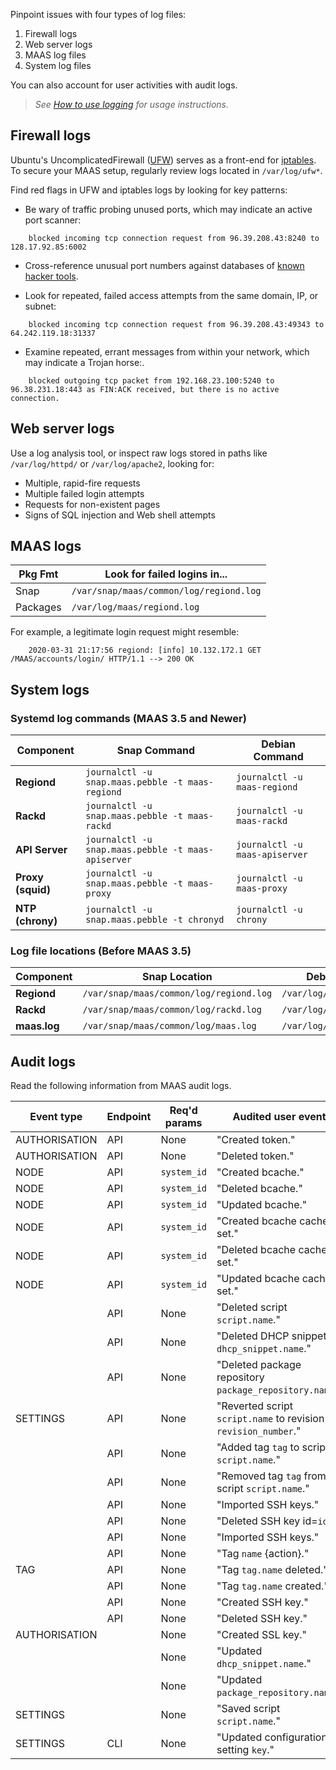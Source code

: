 Pinpoint issues with four types of log files:

1. Firewall logs
2. Web server logs
3. MAAS log files
4. System log files

You can also account for user activities with audit logs.

> *See [How to use logging](https://maas.io/docs/how-to-use-logging) for usage instructions.*

## Firewall logs

Ubuntu's UncomplicatedFirewall ([UFW](https://wiki.ubuntu.com/UncomplicatedFirewall)) serves as a front-end for [iptables](https://help.ubuntu.com/community/IptablesHowTo). To secure your MAAS setup, regularly review logs located in `/var/log/ufw*`. 

Find red flags in UFW and iptables logs by looking for key patterns:

- Be wary of traffic probing unused ports, which may indicate an active port scanner:
  
```nohighlight
    blocked incoming tcp connection request from 96.39.208.43:8240 to 128.17.92.85:6002
```

- Cross-reference unusual port numbers against databases of [known hacker tools](http://www.relevanttechnologies.com/resources_4.asp).

- Look for repeated, failed access attempts from the same domain, IP, or subnet:

```nohighlight
    blocked incoming tcp connection request from 96.39.208.43:49343 to 64.242.119.18:31337
```
    
- Examine repeated, errant messages from within your network, which may indicate a Trojan horse:.

```nohighlight
    blocked outgoing tcp packet from 192.168.23.100:5240 to 96.38.231.18:443 as FIN:ACK received, but there is no active connection.
```

## Web server logs

Use a log analysis tool, or inspect raw logs stored in paths like `/var/log/httpd/` or `/var/log/apache2`, looking for:

- Multiple, rapid-fire requests
- Multiple failed login attempts
- Requests for non-existent pages
- Signs of SQL injection and Web shell attempts

## MAAS logs

| Pkg Fmt  | Look for failed logins in...           |
|----------|-----------------------------------------|
| Snap     | `/var/snap/maas/common/log/regiond.log` |
| Packages | `/var/log/maas/regiond.log`             |

For example, a legitimate login request might resemble:

```nohighlight
    2020-03-31 21:17:56 regiond: [info] 10.132.172.1 GET /MAAS/accounts/login/ HTTP/1.1 --> 200 OK
```

## System logs

### Systemd log commands (MAAS 3.5 and Newer)

|**Component**|**Snap Command**|**Debian Command**|
| --- | --- | --- |
|**Regiond**|`journalctl -u snap.maas.pebble -t maas-regiond`|`journalctl -u maas-regiond`|
|**Rackd**|`journalctl -u snap.maas.pebble -t maas-rackd`|`journalctl -u maas-rackd`|
|**API Server**|`journalctl -u snap.maas.pebble -t maas-apiserver`|`journalctl -u maas-apiserver`|
|**Proxy (squid)**|`journalctl -u snap.maas.pebble -t maas-proxy`|`journalctl -u maas-proxy`|
|**NTP (chrony)**|`journalctl -u snap.maas.pebble -t chronyd`|`journalctl -u chrony`|

### Log file locations (Before MAAS 3.5)

|**Component**|**Snap Location**|**Debian Location**|
| --- | --- | --- |
|**Regiond**|`/var/snap/maas/common/log/regiond.log`|`/var/log/maas/regiond.log`|
|**Rackd**|`/var/snap/maas/common/log/rackd.log`|`/var/log/maas/rackd.log`|
|**maas.log**|`/var/snap/maas/common/log/maas.log`|`/var/log/maas/maas.log`|

## Audit logs

Read the following information from MAAS audit logs.

| Event type    | Endpoint | Req'd params | Audited user event                                             |
|---------------|----------|--------------|----------------------------------------------------------------|
| AUTHORISATION | API      | None         | "Created token."                                               |
| AUTHORISATION | API      | None         | "Deleted token."                                               |
| NODE          | API      | `system_id`  | "Created bcache."                                              |
| NODE          | API      | `system_id`  | "Deleted bcache."                                              |
| NODE          | API      | `system_id`  | "Updated bcache."                                              |
| NODE          | API      | `system_id`  | "Created bcache cache set."                                    |
| NODE          | API      | `system_id`  | "Deleted bcache cache set."                                    |
| NODE          | API      | `system_id`  | "Updated bcache cache set."                                    |
|               | API      | None         | "Deleted script `script.name`."                                |
|               | API      | None         | "Deleted DHCP snippet `dhcp_snippet.name`."                    |
|               | API      | None         | "Deleted package repository `package_repository.name`."        |
| SETTINGS      | API      | None         | "Reverted script `script.name` to revision `revision_number`." |
|               | API      | None         | "Added tag `tag` to script `script.name`."                     |
|               | API      | None         | "Removed tag `tag` from script `script.name`."                 |
|               | API      | None         | "Imported SSH keys."                                           |
|               | API      | None         | "Deleted SSH key id=`id`."                                     |
|               | API      | None         | "Imported SSH keys."                                           |
|               | API      | None         | "Tag `name` {action}."                                         |
| TAG           | API      | None         | "Tag `tag.name` deleted."                                      |
|               | API      | None         | "Tag `tag.name` created."                                      |
|               | API      | None         | "Created SSH key."                                             |
|               | API      | None         | "Deleted SSH key."                                             |
| AUTHORISATION |          | None         | "Created SSL key."                                             |
|               |          | None         | "Updated `dhcp_snippet.name`."                                 |
|               |          | None         | "Updated `package_repository.name`."                           |
| SETTINGS      |          | None         | "Saved script `script.name`."                                  |
| SETTINGS      | CLI      | None         | "Updated configuration setting `key`."                         |

